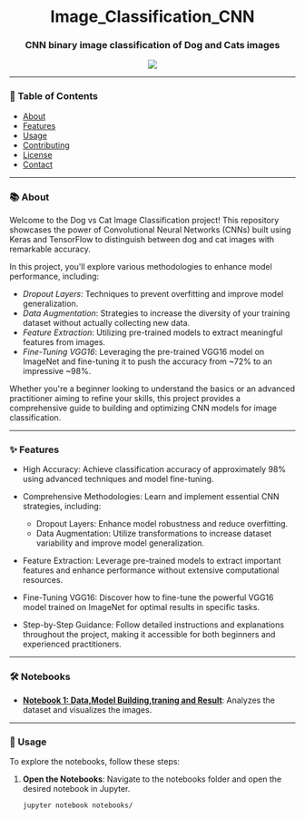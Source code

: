 <h1 align="center">Image_Classification_CNN</h1>
<h3 align="center">CNN binary image classification of Dog and Cats images</h3>

<p align="center">
  <a href="https://www.kaggle.com/code/adityalakkad/dogs-vscats-imageclassifier">
    <img src="https://img.shields.io/badge/-Kaggle-20BEFF?style=for-the-badge&logo=Kaggle&logoColor=white">
  </a>
</p>

---

### 📖 Table of Contents

- [About](#about)
- [Features](#features)
- [Usage](#usage)
- [Contributing](#contributing)
- [License](#license)
- [Contact](#contact)

---

### 📚 About

Welcome to the Dog vs Cat Image Classification project! This repository showcases the power of Convolutional Neural Networks (CNNs) built using Keras and TensorFlow to distinguish between dog and cat images with remarkable accuracy.

In this project, you'll explore various methodologies to enhance model performance, including:

  - *Dropout Layers*: Techniques to prevent overfitting and improve model generalization.
  - *Data Augmentation*: Strategies to increase the diversity of your training dataset without actually collecting new data.
  - *Feature Extraction*: Utilizing pre-trained models to extract meaningful features from images.
  - *Fine-Tuning VGG16*: Leveraging the pre-trained VGG16 model on ImageNet and fine-tuning it to push the accuracy from ~72% to an impressive ~98%.
    
Whether you're a beginner looking to understand the basics or an advanced practitioner aiming to refine your skills, this project provides a comprehensive guide to building and optimizing CNN models for image classification.

---

### ✨ Features

- High Accuracy: Achieve classification accuracy of approximately 98% using advanced techniques and model fine-tuning.
  
- Comprehensive Methodologies: Learn and implement essential CNN strategies, including:
  - Dropout Layers: Enhance model robustness and reduce overfitting.
  - Data Augmentation: Utilize transformations to increase dataset variability and improve model generalization.
    
- Feature Extraction: Leverage pre-trained models to extract important features and enhance performance without extensive computational resources.

- Fine-Tuning VGG16: Discover how to fine-tune the powerful VGG16 model trained on ImageNet for optimal results in specific tasks.

- Step-by-Step Guidance: Follow detailed instructions and explanations throughout the project, making it accessible for both beginners and experienced practitioners.

---
### 🛠️ Notebooks

- **[Notebook 1: Data,Model Building,traning and Result](notebooks/Data_Exploration.ipynb)**: Analyzes the dataset and visualizes the images.

---

### 🚀 Usage

To explore the notebooks, follow these steps:

1. **Open the Notebooks**: Navigate to the notebooks folder and open the desired notebook in Jupyter.
   ```bash
   jupyter notebook notebooks/
